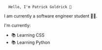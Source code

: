       Hello, I'm Patrick Goldrick 👋

  I am currently a software engineer student 👨‍🎓.

I'm currently:
- 📚 Learning CSS
- 📚 Learning Python
  






